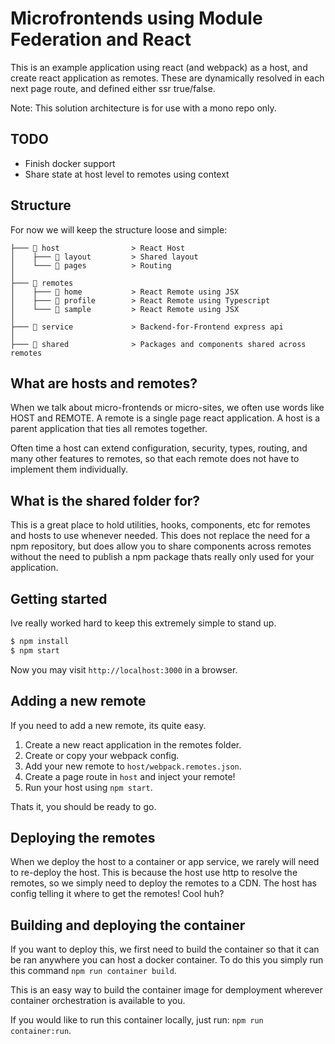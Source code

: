 # Microfrontends using Module Federation and React
This is an example application using react (and webpack) as a host, and create react application as remotes. These are dynamically resolved in each next page route, and defined either ssr true/false.

Note: This solution architecture is for use with a mono repo only.

## TODO
- Finish docker support
- Share state at host level to remotes using context

## Structure

For now we will keep the structure loose and simple:

```
├─── 📁 host                > React Host
│    ├─── 📁 layout         > Shared layout
│    └─── 📁 pages          > Routing
│
├─── 📁 remotes
│    ├─── 📁 home           > React Remote using JSX
│    ├─── 📁 profile        > React Remote using Typescript
│    └─── 📁 sample         > React Remote using JSX
│
├─── 📁 service             > Backend-for-Frontend express api
│
├─── 📁 shared              > Packages and components shared across remotes
```

## What are hosts and remotes?

When we talk about micro-frontends or micro-sites, we often use words like HOST and REMOTE. A remote is a single page react application. A host is a parent application that ties all remotes together.

Often time a host can extend configuration, security, types, routing, and many other features to remotes, so that each remote does not have to implement them individually.


## What is the shared folder for?

This is a great place to hold utilities, hooks, components, etc for remotes and hosts to use whenever needed. This does not replace the need for a npm repository, but does allow you to share components across remotes without the need to publish a npm package thats really only used for your application.

## Getting started
Ive really worked hard to keep this extremely simple to stand up.

```bash
$ npm install
$ npm start
```

Now you may visit `http://localhost:3000` in a browser.

## Adding a new remote
If you need to add a new remote, its quite easy. 

1) Create a new react application in the remotes folder.
2) Create or copy your webpack config.
3) Add your new remote to `host/webpack.remotes.json`.
4) Create a page route in `host` and inject your remote!
5) Run your host using `npm start`.

Thats it, you should be ready to go.

## Deploying the remotes

When we deploy the host to a container or app service, we rarely will need to re-deploy the host. This is because the host use http to resolve the remotes, so we simply need to deploy the remotes to a CDN. The host has config telling it where to get the remotes! Cool huh?

## Building and deploying the container

If you want to deploy this, we first need to build the container so that it can be ran anywhere you can host a docker container. To do this you simply run this command `npm run container build`.

This is an easy way to build the container image for demployment wherever container orchestration is available to you.

If you would like to run this container locally, just run: `npm run container:run`.
